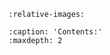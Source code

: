 
```{include} ../../README.md
:relative-images:
```


```{toctree}
:caption: 'Contents:'
:maxdepth: 2

```
